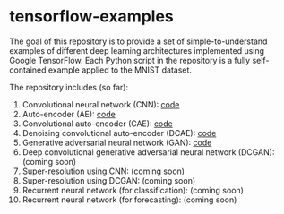 # tensorflow-examples
The goal of this repository is to provide a set of simple-to-understand examples of different deep learning architectures implemented using Google TensorFlow.  Each Python script in the repository is a fully self-contained example applied to the MNIST dataset.  

The repository includes (so far):  
1. Convolutional neural network (CNN): [code](cnn.py)
2. Auto-encoder (AE): [code](ae.py)
3. Convolutional auto-encoder (CAE): [code](cae.py)
4. Denoising convolutional auto-encoder (DCAE): [code](dcae.py)
5. Generative adversarial neural network (GAN): [code](gan.py)
6. Deep convolutional generative adversarial neural network (DCGAN): (coming soon)
7. Super-resolution using CNN: (coming soon)
8. Super-resolution using DCGAN: (coming soon)
9. Recurrent neural network (for classification): (coming soon)
10. Recurrent neural network (for forecasting): (coming soon)
